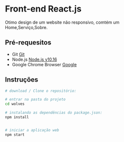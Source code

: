 # Front-end React.js
Otimo design de um website não responsivo, comtém um Home,Serviço,Sobre.


## Pré-requesitos

- Git [Git](https://git-scm.com)
- Node.js [Node.js v10.16](https://nodejs.org/)
- Google Chrome Browser [Google](https://www.google.pt/intl/pt-PT/chrome/?brand=CHBD&gclid=CjwKCAiAxMLvBRBNEiwAKhr-nMvKg5nZhwHd__xLE-Mume31jYijN5WLG991vsf4owDGK4VNHWtrEhoCNRgQAvD_BwE&gclsrc=aw.ds)

## Instruções

```bash
# download / Clone o repositório:

# entrar na pasta do projeto
cd wolves

# instalando as dependências do package.json:
npm install


# iniciar a aplicação web
npm start
```